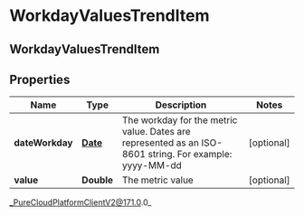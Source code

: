 # WorkdayValuesTrendItem

## WorkdayValuesTrendItem

## Properties

|Name | Type | Description | Notes|
|------------ | ------------- | ------------- | -------------|
| **dateWorkday** | [**Date**](Date) | The workday for the metric value. Dates are represented as an ISO-8601 string. For example: yyyy-MM-dd | [optional] |
| **value** | **Double** | The metric value | [optional] |



_PureCloudPlatformClientV2@171.0.0_
